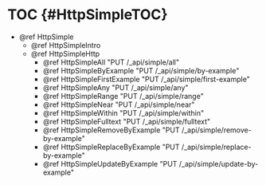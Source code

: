 TOC {#HttpSimpleTOC}
====================

- @ref HttpSimple
  - @ref HttpSimpleIntro
  - @ref HttpSimpleHttp
    - @ref HttpSimpleAll "PUT /_api/simple/all"
    - @ref HttpSimpleByExample "PUT /_api/simple/by-example"
    - @ref HttpSimpleFirstExample "PUT /_api/simple/first-example"
    - @ref HttpSimpleAny "PUT /_api/simple/any"
    - @ref HttpSimpleRange "PUT /_api/simple/range"
    - @ref HttpSimpleNear "PUT /_api/simple/near"
    - @ref HttpSimpleWithin "PUT /_api/simple/within"
    - @ref HttpSimpleFulltext "PUT /_api/simple/fulltext"
    - @ref HttpSimpleRemoveByExample "PUT /_api/simple/remove-by-example"
    - @ref HttpSimpleReplaceByExample "PUT /_api/simple/replace-by-example"
    - @ref HttpSimpleUpdateByExample "PUT /_api/simple/update-by-example"
